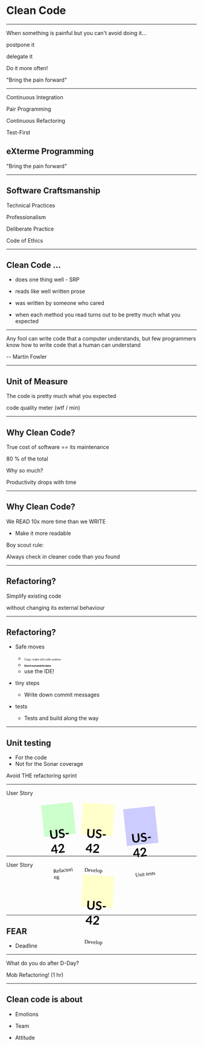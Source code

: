 Clean Code
=
----

When something is painful but you can't avoid doing it...

postpone it                   <!-- .element: class="fragment fade-in-then-out" -->

delegate it                   <!-- .element: class="fragment fade-in-then-out" -->

Do it more often!             <!-- .element: class="fragment" -->

"Bring the pain forward"    <!-- .element: class="fragment" -->

----
Continuous Integration  <!-- .element: class="fragment" -->

Pair Programming        <!-- .element: class="fragment" -->

Continuous Refactoring  <!-- .element: class="fragment" -->

Test-First              <!-- .element: class="fragment" -->

## eXterme Programming

"Bring the pain forward"

----
## Software Craftsmanship

Technical Practices

Professionalism

Deliberate Practice

Code of Ethics


----
## Clean Code ...

<div class="no-bullets">

- does one thing well - SRP           <!-- .element: class="fragment" -->

- reads like well written prose        <!-- .element: class="fragment" -->

- was written by someone who cared     <!-- .element: class="fragment" -->

- when each method you read turns out to be pretty much what you expected <!-- .element: class="fragment" -->

</div>

----
Any fool can write code that a computer understands,
but few programmers know how to write code that a human can understand

-- Martin Fowler

----
## Unit of Measure

The code is pretty much what you expected

code quality meter (wtf / min) <!-- .element: class="fragment" -->

----
## Why Clean Code?

True cost of software == its maintenance <!-- .element: class="fragment" -->

80 % of the total <!-- .element: class="fragment" -->

Why so much? <!-- .element: class="fragment" -->

Productivity drops with time <!-- .element: class="fragment" -->

----
## Why Clean Code?

We READ 10x more time than we WRITE

* Make it more readable

Boy scout rule:

Always check in cleaner code than you found


----
## Refactoring?

Simplify existing code

without changing its external behaviour <!-- .element: class="fragment" -->

----
## Refactoring?

<div class="no-bullets">

- Safe moves
    - <span style="font-size:0.5em;">Copy: make old code useless</span>
    - <span style="font-size:0.5em;"><del>Don't cut and fix later</del></span>
    - use the IDE!

- tiny steps <!-- .element: class="fragment" -->
    - Write down commit messages <!-- .element: class="fragment" -->

- tests <!-- .element: class="fragment" -->
    - Tests and build along the way <!-- .element: class="fragment" -->

</div>

----
## Unit testing

<div class="fragment">

- For the code
- Not for the Sonar coverage
</div>

Avoid THE refactoring sprint <!-- .element: class="fragment" -->

----
User Story
<link href="https://fonts.googleapis.com/css2?family=Reenie+Beanie&display=swap" rel="stylesheet">
<div style="margin: 20px auto; font-family: 'Lato';">
<ul style="margin:0; padding:0; list-style:none; display: flex; flex-wrap: wrap; justify-content: center; ">
  <li style="margin-right: 20px">
    <a href="#" style="text-decoration:none; color:#000; background:#cfc; display:block; height:4em; width:4em; padding:1em; transform: rotate(-6deg);">
      <h3 style="font-weight: bold; font-size: 2rem; color:#000; ">US-42</h3>
      <p style="font-family: 'Reenie Beanie';">Refactoring</p>
    </a>
  </li>
  <li style="margin-right: 20px">
    <a href="#" style="text-decoration:none; color:#000; background:#ffc; display:block; height:4em; width:4em; padding:1em; transform: rotate(3deg);">
      <h3 style="font-weight: bold; font-size: 2rem; color:#000; ">US-42</h3>
      <p style="font-family: 'Reenie Beanie';">Develop</p>
    </a>
  </li>
  <li style="margin: 10px">
    <a href="#" style="text-decoration:none; color:#000; background:#ccf; display:block; height:5em; width:4em; padding:1em; transform: rotate(-6deg);">
      <h3 style="font-weight: bold; font-size: 2rem; color:#000; ">US-42</h3>
      <p style="font-family: 'Reenie Beanie';">Unit tests</p>
    </a>
  </li>
</ul>
</div>

----
User Story
<div style="margin: 20px auto; font-family: 'Lato';">
<ul style="margin:0; padding:0; list-style:none; display: flex; flex-wrap: wrap; justify-content: center; ">
  <li style="margin-right: 20px">
    <a href="#" style="text-decoration:none; color:#000; background:#ffc; display:block; height:4em; width:4em; padding:1em; transform: rotate(3deg);">
      <h3 style="font-weight: bold; font-size: 2rem; color:#000; ">US-42</h3>
      <p style="font-family: 'Reenie Beanie';">Develop</p>
    </a>
  </li>
</ul>
</div>

----
## FEAR

- Deadline

----
What do you do after D-Day?

Mob Refactoring! (1 hr)   <!-- .element: class="fragment" -->

----
## Clean code is about

<div class="no-bullets">

- Emotions <!-- .element: class="fragment" -->

- Team <!-- .element: class="fragment" -->

- Attitude <!-- .element: class="fragment" -->

</div>


